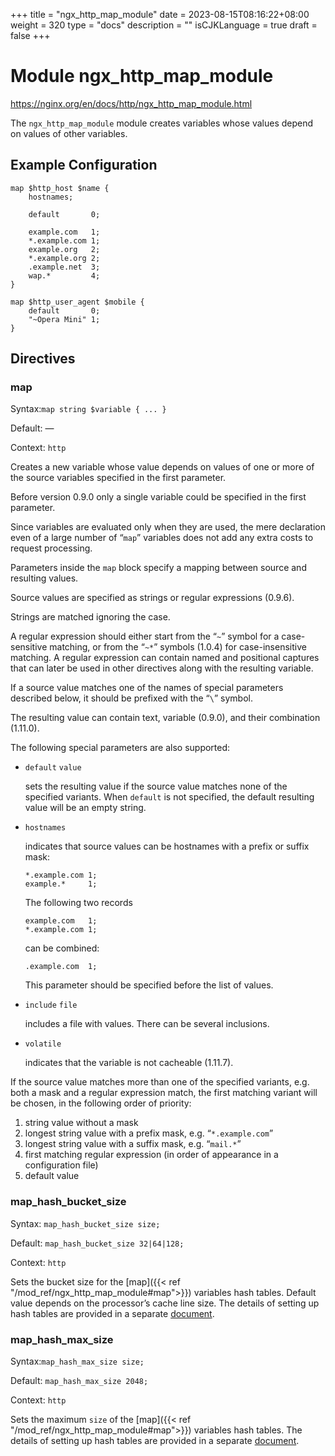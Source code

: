 +++
title = "ngx_http_map_module"
date = 2023-08-15T08:16:22+08:00
weight = 320
type = "docs"
description = ""
isCJKLanguage = true
draft = false
+++

# Module ngx_http_map_module

https://nginx.org/en/docs/http/ngx_http_map_module.html



The `ngx_http_map_module` module creates variables whose values depend on values of other variables.



## Example Configuration



```
map $http_host $name {
    hostnames;

    default       0;

    example.com   1;
    *.example.com 1;
    example.org   2;
    *.example.org 2;
    .example.net  3;
    wap.*         4;
}

map $http_user_agent $mobile {
    default       0;
    "~Opera Mini" 1;
}
```





## Directives



### map

  Syntax:`map string $variable { ... }`

  Default: —

  Context: `http`


Creates a new variable whose value depends on values of one or more of the source variables specified in the first parameter.

Before version 0.9.0 only a single variable could be specified in the first parameter.





Since variables are evaluated only when they are used, the mere declaration even of a large number of “`map`” variables does not add any extra costs to request processing.



Parameters inside the `map` block specify a mapping between source and resulting values.

Source values are specified as strings or regular expressions (0.9.6).

Strings are matched ignoring the case.

A regular expression should either start from the “`~`” symbol for a case-sensitive matching, or from the “`~*`” symbols (1.0.4) for case-insensitive matching. A regular expression can contain named and positional captures that can later be used in other directives along with the resulting variable.

If a source value matches one of the names of special parameters described below, it should be prefixed with the “`\`” symbol.

The resulting value can contain text, variable (0.9.0), and their combination (1.11.0).

The following special parameters are also supported:

- `default` `value`

  sets the resulting value if the source value matches none of the specified variants. When `default` is not specified, the default resulting value will be an empty string.

- `hostnames`

  indicates that source values can be hostnames with a prefix or suffix mask:

  ```
  *.example.com 1;
  example.*     1;
  ```

  The following two records

  ```
  example.com   1;
  *.example.com 1;
  ```

  can be combined:

  ```
  .example.com  1;
  ```

  This parameter should be specified before the list of values.

- `include` `file`

  includes a file with values. There can be several inclusions.

- `volatile`

  indicates that the variable is not cacheable (1.11.7).



If the source value matches more than one of the specified variants, e.g. both a mask and a regular expression match, the first matching variant will be chosen, in the following order of priority:

1. string value without a mask
2. longest string value with a prefix mask, e.g. “`*.example.com`”
3. longest string value with a suffix mask, e.g. “`mail.*`”
4. first matching regular expression (in order of appearance in a configuration file)
5. default value





### map_hash_bucket_size

  Syntax:  `map_hash_bucket_size size;`

  Default: `map_hash_bucket_size 32|64|128;`

  Context: `http`


Sets the bucket size for the [map]({{< ref "/mod_ref/ngx_http_map_module#map">}}) variables hash tables. Default value depends on the processor’s cache line size. The details of setting up hash tables are provided in a separate [document](https://nginx.org/en/docs/hash.html).



### map_hash_max_size

  Syntax:`map_hash_max_size size;`

  Default: `map_hash_max_size 2048;`

  Context: `http`


Sets the maximum `size` of the [map]({{< ref "/mod_ref/ngx_http_map_module#map">}}) variables hash tables. The details of setting up hash tables are provided in a separate [document](https://nginx.org/en/docs/hash.html).